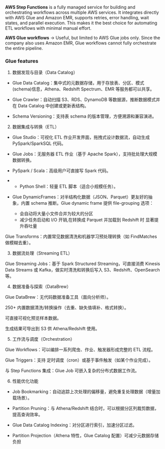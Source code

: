 **AWS Step Functions** is a fully managed service for building and orchestrating workflows across multiple AWS services. It integrates directly with AWS Glue and Amazon EMR, supports retries, error handling, wait states, and parallel execution. This makes it the best choice for automating ETL workflows with minimal manual effort.

**AWS Glue workflows** → Useful, but limited to AWS Glue jobs only. Since the company also uses Amazon EMR, Glue workflows cannot fully orchestrate the entire pipeline.

### Glue features

1. 数据发现与目录（Data Catalog）

- Glue Data Catalog：集中式的元数据存储，用于存放表、分区、模式(schema)信息，Athena、Redshift Spectrum、EMR 等服务都可以共享。

- Glue Crawler：自动扫描 S3、RDS、DynamoDB 等数据源，推断数据模式并在 Data Catalog 中创建或更新表结构。

- Schema Versioning：支持表 schema 的版本管理，方便溯源和兼容演进。

2. 数据集成与转换（ETL）

- Glue Studio：可视化 ETL 作业开发界面，拖拽式设计数据流，自动生成 PySpark/SparkSQL 代码。

- Glue Jobs：无服务器 ETL 作业（基于 Apache Spark），支持批处理大规模数据转换。

- PySpark / Scala：高级用户可直接写 Spark 代码。

- - Python Shell：轻量 ETL 脚本（适合小规模任务）。

- Glue DynamicFrames：对半结构化数据（JSON、Parquet）更友好的抽象，内置 schema 推断。Glue dynamic frame 提供 file-grouping 选项：
  - 会自动将大量小文件合并为较大的分区
  - 减少任务启动和 I/O 开销,在转换成 Parquet 并加载到 Redshift 时 显著提升吞吐量

Glue Transforms：内置常见数据清洗和机器学习预处理转换（如 FindMatches 做模糊去重）。

3. 数据流处理（Streaming ETL）

Glue Streaming Jobs：基于 Spark Structured Streaming，可直接消费 Kinesis Data Streams 或 Kafka，做实时清洗和转换后写入 S3、Redshift、OpenSearch 等。

4. 数据准备与探索（DataBrew）

Glue DataBrew：无代码数据准备工具（面向分析师）。

250+ 内置数据清洗/转换操作（去重、缺失值填补、格式转换）。

可直接可视化预览样本数据。

生成结果可导出到 S3 供 Athena/Redshift 使用。

5. 工作流与调度（Orchestration）

Glue Workflows：可以编排一系列爬虫、作业、触发器形成完整的 ETL 流程。

Glue Triggers：支持 定时调度（cron）或基于事件触发（如某个作业完成）。

与 Step Functions 集成：Glue Job 可嵌入复杂的分布式数据工作流。

6. 性能优化功能

- Job Bookmarking：自动追踪上次处理的偏移量，避免重复处理数据（增量加载场景）。

- Partition Pruning：与 Athena/Redshift 结合时，可以根据分区列裁剪数据，提高查询效率。

- Glue Data Catalog Indexing：对分区进行索引，加速分区过滤。

- Partition Projection（Athena 特性，Glue Catalog 配置）可减少元数据存储负担
